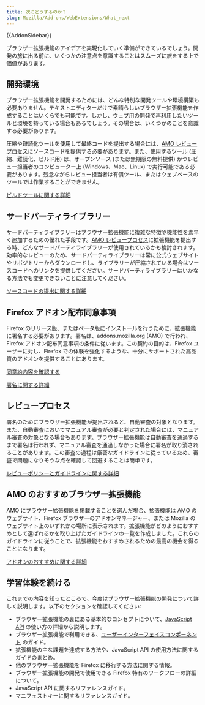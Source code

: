 ```yaml
---
title: 次にどうするのか？
slug: Mozilla/Add-ons/WebExtensions/What_next
---
```


{{AddonSidebar}}

ブラウザー拡張機能のアイデアを実現化していく準備ができているでしょう。開発の旅に出る前に、いくつかの注意点を意識することはスムーズに旅をする上で価値があります。

## 開発環境

ブラウザー拡張機能を開発するためには、どんな特別な開発ツールや環境構築も必要ありません。テキストエディターだけで素晴らしいブラウザー拡張機能を作成することはいくらでも可能です。しかし、ウェブ用の開発で再利用したいツールと環境を持っている場合もあるでしょう。その場合は、いくつかのことを意識する必要があります。

圧縮や難読化ツールを使用して最終コードを提出する場合には、[AMO レビュープロセス](#The_review_process)にソースコードを提供する必要があります。また、使用するツール (圧縮、難読化、ビルド用) は、オープンソース (または無期限の無料提供) かつレビュー担当者のコンピューター上 (Windows、Mac、Linux) で実行可能である必要があります。残念ながらレビュー担当者は有償ツール、またはウェブベースのツールでは作業することができません。

[ビルドツールに関する詳細](/ja/Add-ons/Source_Code_Submission#About_build_tools)

## サードパーティライブラリー

サードパーティライブラリーはブラウザー拡張機能に複雑な特徴や機能性を素早く追加するための優れた手段です。[AMO レビュープロセス](#The_review_process)に拡張機能を提出する時、どんなサードパーティライブラリーが使用されているかも検討されます。効率的なレビューのため、サードパーティライブラリーは常に公式ウェブサイトやリポジトリーからダウンロードし、ライブラリーが圧縮されている場合はソースコードへのリンクを提供してください。サードパーティライブラリーはいかなる方法でも変更できないことに注意してください。

[ソースコードの提出に関する詳細](/ja/Add-ons/Source_Code_Submission)

## Firefox アドオン配布同意事項

Firefox のリリース版、またはベータ版にインストールを行うために、拡張機能に署名する必要があります。署名は、addons.mozilla.org (AMO) で行われ、Firefox アドオン配布同意事項の条件に従います。この契約の目的は、Firefox ユーザーに対し、Firefox での体験を強化するような、十分にサポートされた高品質のアドオンを提供することにあります。

[同意約内容を確認する](/Add-ons/AMO/Policy/Agreement)

[署名に関する詳細](/ja/Add-ons/WebExtensions/Distribution)

## レビュープロセス

署名のためにブラウザー拡張機能が提出されると、自動審査の対象となります。また、自動審査においてマニュアル審査が必要と判定された場合には、マニュアル審査の対象となる場合もあります。ブラウザー拡張機能は自動審査を通過するまで署名は行われず、マニュアル審査を通過しなかった場合に署名が取り消されることがあります。この審査の過程は厳密なガイドラインに従っているため、審査で問題になりそうな点を確認して回避することは簡単です。

[レビューポリシーとガイドラインに関する詳細](/ja/Add-ons/AMO/Policy/Reviews)

## AMO のおすすめブラウザー拡張機能

AMO にブラウザー拡張機能を掲載することを選んだ場合、拡張機能は AMO のウェブサイト、Firefox ブラウザーのアドオンマネージャー、または Mozilla のウェブサイト上のいずれかの場所に表示されます。拡張機能がどのようにおすすめとして選ばれるかを取り上げたガイドラインの一覧を作成しました。これらのガイドラインに従うことで、拡張機能をおすすめされるための最高の機会を得ることになります。

[アドオンのおすすめに関する詳細](/ja/Add-ons/AMO/Policy/Featured)

## 学習体験を続ける

これまでの内容を知ったところで、今度はブラウザー拡張機能の開発について詳しく説明します。以下のセクションを確認してください:

- ブラウザー拡張機能の裏にある基本的なコンセプトについて、[JavaScript API](/ja/docs/Mozilla/Add-ons/WebExtensions/Using_the_JavaScript_APIs) の使い方の詳細から説明します。
- ブラウザー拡張機能で利用できる、[ユーザーインターフェイスコンポーネント](/ja/docs/Mozilla/Add-ons/WebExtensions/user_interface) のガイド。
- 拡張機能の主な課題を達成する方法や、JavaScript API の使用方法に関するガイドのまとめ。
- 他のブラウザー拡張機能を Firefox に移行する方法に関する情報。
- ブラウザー拡張機能の開発で使用できる Firefox 特有のワークフローの詳細について。
- JavaScript API に関するリファレンスガイド。
- マニフェストキーに関するリファレンスガイド。
